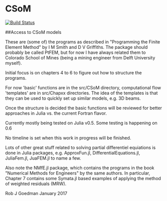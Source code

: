 # CSoM


[![Build Status](https://travis-ci.org/goedman/CSoM.jl.svg?branch=master)](https://travis-ci.org/goedman/CSoM.jl)


##Access to CSoM models

These are (some of) the programs as described in "Programming the Finite Element Method" by I M Smith and D V Griffiths. The package should probably be called PtFEM, but for now I have always related them to Colorado School of Mines (being a mining engineer from Delft University myself).

Initial focus is on chapters 4 to 6 to figure out how to structure the programs.

For now 'basic' functions are in the src/CSoM directory, computational flow 'templates' are in src/Chapxx directories. The idea of the templates is that they can be used to quickly set up similar models, e.g. 3D beams.

Once the structure is decided the basic functions will be reviewed for better approaches in Julia vs. the current Fortran flavor.

Currently mostly being tested on Julia v0.5. Some testing is happening on 0.6

No timeline is set when this work in progress will be finished.

Lots of other great stuff related to solving partial differentiel equiations is done in Julia packages, e.g. ApproxFun.jl, DifferentialEquations.jl, JuliaFem.jl, JuaFEM.jl to name a few.

Also note the NMfE.jl package, which contains the programs in the book "Numerical Methods for Engineers" by the same authors. In particular, Chapter 7 contains some Symata.jl based examples of applying the method of weighted residuals (MRW).

Rob J Goedman
January 2017